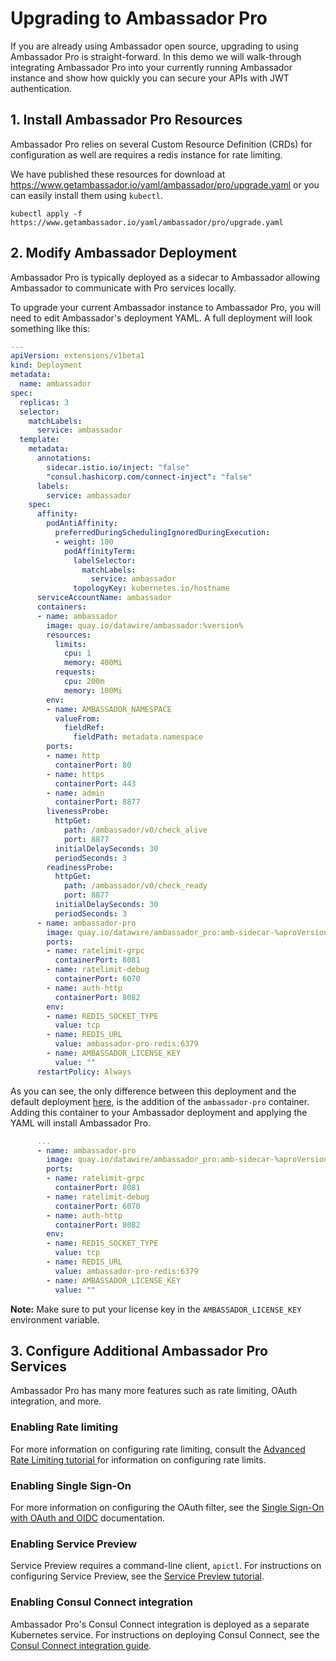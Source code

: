 # Upgrading to Ambassador Pro

If you are already using Ambassador open source, upgrading to using Ambassador Pro is straight-forward. In this demo we will walk-through integrating Ambassador Pro into your currently running Ambassador instance and show how quickly you can secure your APIs with JWT authentication.

## 1. Install Ambassador Pro Resources

   Ambassador Pro relies on several Custom Resource Definition (CRDs) for configuration as well are requires a redis instance for rate limiting.

   We have published these resources for download at https://www.getambassador.io/yaml/ambassador/pro/upgrade.yaml or you can easily install them using `kubectl`.

   ```
   kubectl apply -f https://www.getambassador.io/yaml/ambassador/pro/upgrade.yaml
   ```

## 2. Modify Ambassador Deployment

   Ambassador Pro is typically deployed as a sidecar to Ambassador allowing Ambassador to communicate with Pro services locally.

   To upgrade your current Ambassador instance to Ambassador Pro, you will need to edit Ambassador's deployment YAML. A full deployment will look something like this:

   ```yaml
   ---
   apiVersion: extensions/v1beta1
   kind: Deployment
   metadata:
     name: ambassador
   spec:
     replicas: 3
     selector:
       matchLabels:
         service: ambassador
     template:
       metadata:
         annotations:
           sidecar.istio.io/inject: "false"
           "consul.hashicorp.com/connect-inject": "false"
         labels:
           service: ambassador
       spec:
         affinity:
           podAntiAffinity:
             preferredDuringSchedulingIgnoredDuringExecution:
             - weight: 100
               podAffinityTerm:
                 labelSelector:
                   matchLabels:
                     service: ambassador
                 topologyKey: kubernetes.io/hostname
         serviceAccountName: ambassador
         containers:
         - name: ambassador
           image: quay.io/datawire/ambassador:%version%
           resources:
             limits:
               cpu: 1
               memory: 400Mi
             requests:
               cpu: 200m
               memory: 100Mi
           env:
           - name: AMBASSADOR_NAMESPACE
             valueFrom:
               fieldRef:
                 fieldPath: metadata.namespace
           ports:
           - name: http
             containerPort: 80
           - name: https
             containerPort: 443
           - name: admin
             containerPort: 8877
           livenessProbe:
             httpGet:
               path: /ambassador/v0/check_alive
               port: 8877
             initialDelaySeconds: 30
             periodSeconds: 3
           readinessProbe:
             httpGet:
               path: /ambassador/v0/check_ready
               port: 8877
             initialDelaySeconds: 30
             periodSeconds: 3
         - name: ambassador-pro
           image: quay.io/datawire/ambassador_pro:amb-sidecar-%aproVersion%
           ports:
           - name: ratelimit-grpc
             containerPort: 8081
           - name: ratelimit-debug
             containerPort: 6070
           - name: auth-http
             containerPort: 8082
           env:
           - name: REDIS_SOCKET_TYPE 
             value: tcp
           - name: REDIS_URL 
             value: ambassador-pro-redis:6379
           - name: AMBASSADOR_LICENSE_KEY 
             value: ""
         restartPolicy: Always
   ```

   As you can see, the only difference between this deployment and the default deployment [here](https://www.getambassador.io/yaml/ambassador/ambassador-no-rbac.yaml), is the addition of the `ambassador-pro` container. Adding this container to your Ambassador deployment and applying the YAML will install Ambassador Pro.


   ```yaml
         ...
         - name: ambassador-pro
           image: quay.io/datawire/ambassador_pro:amb-sidecar-%aproVersion%
           ports:
           - name: ratelimit-grpc
             containerPort: 8081
           - name: ratelimit-debug
             containerPort: 6070
           - name: auth-http
             containerPort: 8082
           env:
           - name: REDIS_SOCKET_TYPE 
             value: tcp
           - name: REDIS_URL 
             value: ambassador-pro-redis:6379
           - name: AMBASSADOR_LICENSE_KEY 
             value: ""
   ```

   **Note:** Make sure to put your license key in the `AMBASSADOR_LICENSE_KEY` environment variable.

## 3. Configure Additional Ambassador Pro Services

Ambassador Pro has many more features such as rate limiting, OAuth integration, and more.

### Enabling Rate limiting

For more information on configuring rate limiting, consult the [Advanced Rate Limiting tutorial ](/user-guide/advanced-rate-limiting) for information on configuring rate limits.

### Enabling Single Sign-On

 For more information on configuring the OAuth filter, see the [Single Sign-On with OAuth and OIDC](/user-guide/oauth-oidc-auth) documentation.

### Enabling Service Preview

Service Preview requires a command-line client, `apictl`. For instructions on configuring Service Preview, see the [Service Preview tutorial](/docs/dev-guide/service-preview).

### Enabling Consul Connect integration

Ambassador Pro's Consul Connect integration is deployed as a separate Kubernetes service. For instructions on deploying Consul Connect, see the [Consul Connect integration guide](/user-guide/consul-connect-ambassador).
